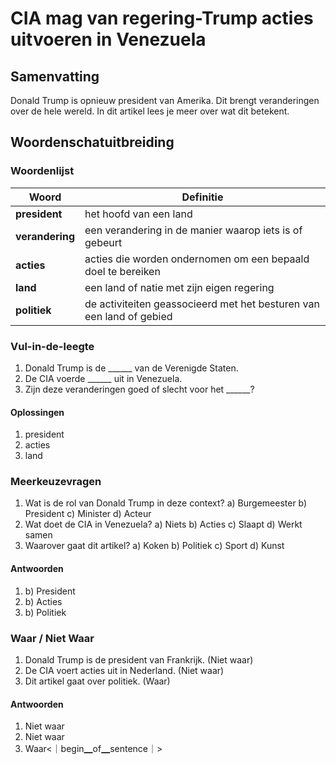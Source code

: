 # CIA mag van regering-Trump acties uitvoeren in Venezuela

## Samenvatting
Donald Trump is opnieuw president van Amerika. Dit brengt veranderingen over de hele wereld. In dit artikel lees je meer over wat dit betekent.

## Woordenschatuitbreiding

### Woordenlijst

| Woord | Definitie |
|-------|-----------|
| **president** | het hoofd van een land |
| **verandering** | een verandering in de manier waarop iets is of gebeurt |
| **acties** | acties die worden ondernomen om een bepaald doel te bereiken |
| **land** | een land of natie met zijn eigen regering |
| **politiek** | de activiteiten geassocieerd met het besturen van een land of gebied |

### Vul-in-de-leegte
1. Donald Trump is de ______ van de Verenigde Staten.
2. De CIA voerde ______ uit in Venezuela.
3. Zijn deze veranderingen goed of slecht voor het ______?

#### Oplossingen
1. president
2. acties
3. land

### Meerkeuzevragen
1. Wat is de rol van Donald Trump in deze context?
   a) Burgemeester b) President c) Minister d) Acteur
2. Wat doet de CIA in Venezuela?
   a) Niets b) Acties c) Slaapt d) Werkt samen
3. Waarover gaat dit artikel?
   a) Koken b) Politiek c) Sport d) Kunst

#### Antwoorden
1. b) President
2. b) Acties
3. b) Politiek

### Waar / Niet Waar
1. Donald Trump is de president van Frankrijk. (Niet waar)
2. De CIA voert acties uit in Nederland. (Niet waar)
3. Dit artikel gaat over politiek. (Waar)

#### Antwoorden
1. Niet waar
2. Niet waar
3. Waar<｜begin▁of▁sentence｜>